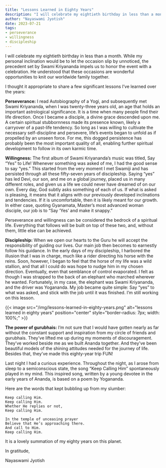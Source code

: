 ```yaml
---
title: "Lessons Learned in Eighty Years"
description: "I will celebrate my eightieth birthday in less than a month. While my personal inclination would be to let the occasion slip by unnoticed, the precedent set by Swami Kriyananda impels us to honor the event with a celebration. He understood that these occasions are wonderful opportunities to knit our worldwide family together."
author: "Nayaswami Jyotish"
date: 2023-07-21
tags:
- perseverance
- willingness
- discipleship
---
```


I will celebrate my eightieth birthday in less than a month. While my personal inclination would be to let the occasion slip by unnoticed, the precedent set by Swami Kriyananda impels us to honor the event with a celebration. He understood that these occasions are wonderful opportunities to knit our worldwide family together.

I thought it appropriate to share a few significant lessons I’ve learned over the years:

**Perseverance:** I read Autobiography of a Yogi, and subsequently met Swami Kriyananda, when I was twenty-three years old, an age that holds an important astrological significance. It is a time when many people find their life direction. Once I became a disciple, a divine grace descended upon me. A certain spiritual stubbornness made its presence known, likely a carryover of a past-life tendency. So long as I was willing to cultivate the necessary self-discipline and persevere, life’s events began to unfold as if propelled by an unseen force. For me, this dogged persistence has probably been the most important quality of all, enabling further spiritual development to follow in its own karmic time.

**Willingness:** The first album of Swami Kriyananda’s music was titled, Say “Yes” to Life! Whenever something was asked of me, I had the good sense to say “yes.” This started from the very moment I met Swamiji and has persisted through all these fifty-seven years of discipleship. Saying “yes” has led Devi, our son, and me on a global journey, placed us in many different roles, and given us a life we could never have dreamed of on our own. Every day, God subtly asks something of each of us. If what is asked is pleasing, it means that it aligns with our previously developed inclinations and tendencies. If it is uncomfortable, then it is likely meant for our growth. In either case, quoting Gyanamata, Master’s most advanced woman disciple, our job is to “Say ‘Yes’ and make it snappy.”

Perseverance and willingness can be considered the bedrock of a spiritual life. Everything that follows will be built on top of these two, and, without them, little else can be achieved.

**Discipleship:** When we open our hearts to the Guru he will accept the responsibility of guiding our lives. Our main job then becomes to earnestly follow his guidance. In the early days of my discipleship, I harbored the illusion that I was in charge, much like a rider directing his horse with the reins. Soon, however, I began to feel that the horse of my life was a wild stallion, and that all I could do was hope to nudge him in my chosen direction. Eventually, even that semblance of control evaporated. I felt as though I was strapped to the back of an elephant who marched wherever he wanted. Fortunately, in my case, the elephant was Swami Kriyananda, and the driver was Yogananda. My job became quite simple: Say “yes” to what was asked, and stick with the job until it was finished. I’m still working on this lesson.

{{< image src="/img/lessons-learned-in-eighty-years.png" alt="lessons learned in eighty years" position="center" style="border-radius: 7px; width: 100%;" >}}

**The power of gurubhais:** I’m not sure that I would have gotten nearly as far without the constant support and inspiration from my circle of friends and gurubhais. They’ve lifted me up during my moments of discouragement. They’ve worked beside me as we built Ananda together. And they’ve been beautiful models of the shining attitudes needed for the journey of life. Besides that, they’ve made this eighty-year trip FUN!

Last night I had a curious experience. Throughout the night, as I arose from sleep to a semiconscious state, the song “Keep Calling Him” spontaneously played in my mind. This inspired song, written by a young devotee in the early years of Ananda, is based on a poem by Yogananda.  

Here are the words that kept bubbling up from my slumber:

```
Keep calling Him.
Keep calling Him.
Whether He replies or not,
Keep calling Him.

In the temple of unceasing prayer
Believe that He’s approaching there.
And call to Him.
Keep calling Him.
```

It is a lovely summation of my eighty years on this planet.

In gratitude,

Nayaswami Jyotish
